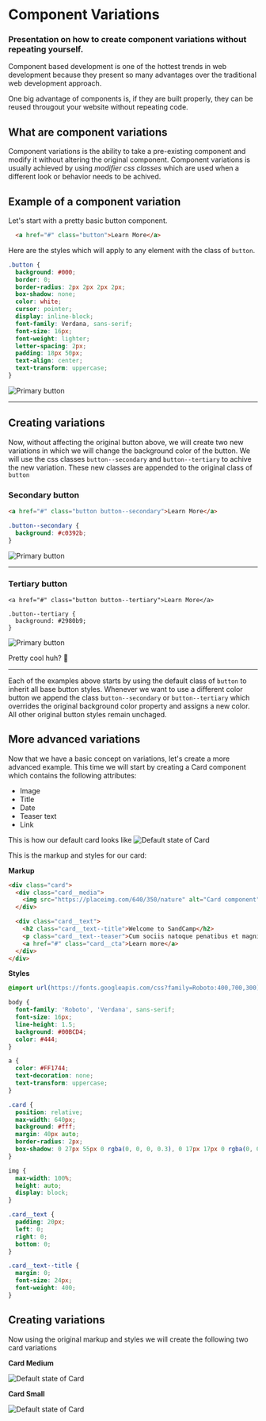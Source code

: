 # Component Variations

### Presentation on how to create component variations without repeating yourself.

Component based development is one of the hottest trends in web development because they present so many advantages over the traditional web development approach.

One big advantage of components is, if they are built properly, they can be reused througout your website without repeating code.

## What are component variations
Component variations is the ability to take a pre-existing component and modify it without altering the original component.  Component variations is usually achieved by using *modifier css classes* which are used when a different look or behavior needs to be achived.

## Example of a component variation

Let's start with a pretty basic button component.
```html
  <a href="#" class="button">Learn More</a>
```

Here are the styles which will apply to any element with the class of `button`.
```scss
.button {
  background: #000;
  border: 0;
  border-radius: 2px 2px 2px 2px;
  box-shadow: none;
  color: white;
  cursor: pointer;
  display: inline-block;
  font-family: Verdana, sans-serif;
  font-size: 16px;
  font-weight: lighter;
  letter-spacing: 2px;
  padding: 18px 50px;
  text-align: center;
  text-transform: uppercase;
}
```

![Primary button](images/btn.png)

---

## Creating variations

Now, without affecting the original button above, we will create two new variations in which we will change the background color of the button.  We will use the css classes `button--secondary` and `button--tertiary` to achive the new variation.  These new classes are appended to the original class of `button`

### Secondary button
```html
<a href="#" class="button button--secondary">Learn More</a>
```

```scss
.button--secondary {
  background: #c0392b;
}
```

![Primary button](images/btn-secondary.png)

---

### Tertiary button
```
<a href="#" class="button button--tertiary">Learn More</a>
```
```
.button--tertiary {
  background: #2980b9;
}
```

![Primary button](images/btn-tertiary.png)

Pretty cool huh? :metal:

---

Each of the examples above starts by using the default class of `button` to inherit all base button styles.  Whenever we want to use a different color button we append the class `button--secondary` or `button--tertiary` which overrides the original background color property and assigns a new color.  All other original button styles remain unchaged.

## More advanced variations
Now that we have a basic concept on variations, let's create a more advanced example.  This time we will start by creating a Card component which contains the following attributes:
* Image
* Title
* Date
* Teaser text
* Link

This is how our default card looks like
![Default state of Card](images/card.png)

This is the markup and styles for our card:

**Markup**
```html
<div class="card">
  <div class="card__media">
    <img src="https://placeimg.com/640/350/nature" alt="Card component">  
  </div>

  <div class="card__text">
    <h2 class="card__text--title">Welcome to SandCamp</h2>
    <p class="card__text--teaser">Cum sociis natoque penatibus et magnis dis parturient montes, nascetur ridiculus mus. Cras justo odio, dapibus ac facilisis in, egestas eget quam.</p>
    <a href="#" class="card__cta">Learn more</a>
  </div>
</div>
```

**Styles**
```css
@import url(https://fonts.googleapis.com/css?family=Roboto:400,700,300);

body {
  font-family: 'Roboto', 'Verdana', sans-serif;
  font-size: 16px;
  line-height: 1.5;
  background: #00BCD4;
  color: #444;
}

a {
  color: #FF1744;
  text-decoration: none;
  text-transform: uppercase;
}

.card {
  position: relative;
  max-width: 640px;
  background: #fff;
  margin: 40px auto;
  border-radius: 2px;
  box-shadow: 0 27px 55px 0 rgba(0, 0, 0, 0.3), 0 17px 17px 0 rgba(0, 0, 0, 0.15);
}

img {
  max-width: 100%;
  height: auto;
  display: block;
}

.card__text {
  padding: 20px;
  left: 0;
  right: 0;
  bottom: 0;
}

.card__text--title {
  margin: 0;
  font-size: 24px;
  font-weight: 400;
}
```

## Creating variations
Now using the original markup and styles we will create the following two card variations

**Card Medium**

![Default state of Card](images/card-medium.png)

**Card Small**

![Default state of Card](images/card-small.png)









